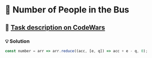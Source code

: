 # 📝 Number of People in the Bus

## 🔗 [Task description on CodeWars](https://www.codewars.com/kata/5648b12ce68d9daa6b000099)

### 💡 Solution

```javascript
const number = arr => arr.reduce((acc, [e, q]) => acc + e - q, 0);
```
